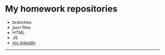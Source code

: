 # My homework repositories

- branches
- json files
- HTML
- JS
- [my linkedIn](https://www.linkedin.com/in/natalya-ruzaeva-b1a74b22a/)


-----
